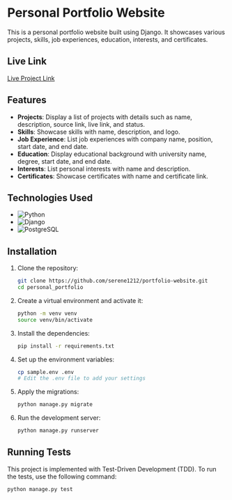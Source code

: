 # Personal Portfolio Website

This is a personal portfolio website built using Django. It showcases various projects, skills, job experiences, education, interests, and certificates.

## Live Link
[Live Project Link](#) <!-- Replace with the actual live link -->

## Features
- **Projects**: Display a list of projects with details such as name, description, source link, live link, and status.
- **Skills**: Showcase skills with name, description, and logo.
- **Job Experience**: List job experiences with company name, position, start date, and end date.
- **Education**: Display educational background with university name, degree, start date, and end date.
- **Interests**: List personal interests with name and description.
- **Certificates**: Showcase certificates with name and certificate link.

## Technologies Used
- ![Python](https://img.shields.io/badge/Python-3776AB?style=for-the-badge&logo=python&logoColor=white)
- ![Django](https://img.shields.io/badge/Django-092E20?style=for-the-badge&logo=django&logoColor=white)
- ![PostgreSQL](https://img.shields.io/badge/PostgreSQL-336791?style=for-the-badge&logo=postgresql&logoColor=white)

## Installation
1. Clone the repository:
    ```bash
    git clone https://github.com/serene1212/portfolio-website.git
    cd personal_portfolio
    ```

2. Create a virtual environment and activate it:
    ```bash
    python -m venv venv
    source venv/bin/activate
    ```

3. Install the dependencies:
    ```bash
    pip install -r requirements.txt
    ```

4. Set up the environment variables:
    ```bash
    cp sample.env .env
    # Edit the .env file to add your settings
    ```

5. Apply the migrations:
    ```bash
    python manage.py migrate
    ```

6. Run the development server:
    ```bash
    python manage.py runserver
    ```

## Running Tests
This project is implemented with Test-Driven Development (TDD). To run the tests, use the following command:
```bash
python manage.py test
